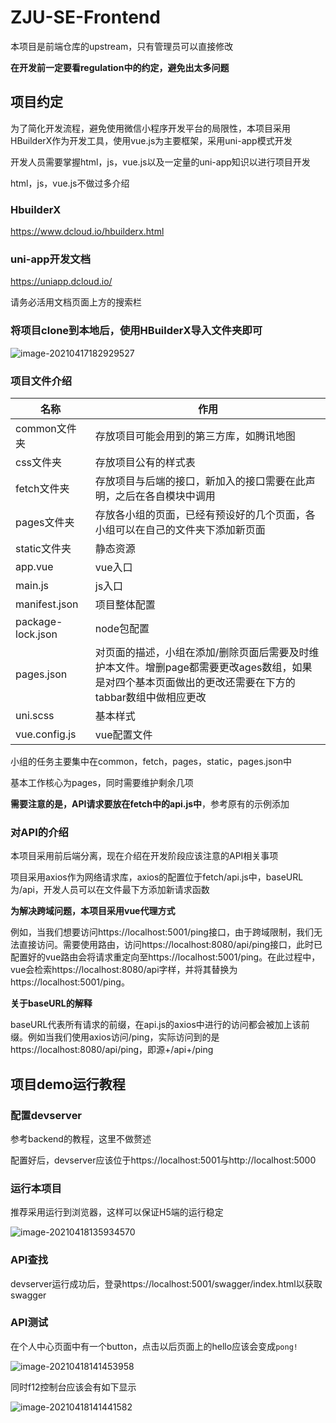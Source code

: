 # ZJU-SE-Frontend

本项目是前端仓库的upstream，只有管理员可以直接修改

**在开发前一定要看regulation中的约定，避免出太多问题**

## 项目约定

为了简化开发流程，避免使用微信小程序开发平台的局限性，本项目采用HBuilderX作为开发工具，使用vue.js为主要框架，采用uni-app模式开发

开发人员需要掌握html，js，vue.js以及一定量的uni-app知识以进行项目开发

html，js，vue.js不做过多介绍

### HbuilderX

https://www.dcloud.io/hbuilderx.html

### uni-app开发文档

https://uniapp.dcloud.io/

请务必活用文档页面上方的搜索栏

### 将项目clone到本地后，使用HBuilderX导入文件夹即可

![image-20210417182929527](https://syh-pic-bed.oss-cn-shanghai.aliyuncs.com/20210417182929.png)

### 项目文件介绍

| 名称              | 作用                                                         |
| ----------------- | ------------------------------------------------------------ |
| common文件夹      | 存放项目可能会用到的第三方库，如腾讯地图                     |
| css文件夹         | 存放项目公有的样式表                                         |
| fetch文件夹       | 存放项目与后端的接口，新加入的接口需要在此声明，之后在各自模块中调用 |
| pages文件夹       | 存放各小组的页面，已经有预设好的几个页面，各小组可以在自己的文件夹下添加新页面 |
| static文件夹      | 静态资源                                                     |
| app.vue           | vue入口                                                      |
| main.js           | js入口                                                       |
| manifest.json     | 项目整体配置                                                 |
| package-lock.json | node包配置                                                   |
| pages.json        | 对页面的描述，小组在添加/删除页面后需要及时维护本文件。增删page都需要更改ages数组，如果是对四个基本页面做出的更改还需要在下方的tabbar数组中做相应更改 |
| uni.scss          | 基本样式                                                     |
| vue.config.js     | vue配置文件                                                  |

小组的任务主要集中在common，fetch，pages，static，pages.json中

基本工作核心为pages，同时需要维护剩余几项

**需要注意的是，API请求要放在fetch中的api.js中**，参考原有的示例添加

### 对API的介绍

本项目采用前后端分离，现在介绍在开发阶段应该注意的API相关事项

项目采用axios作为网络请求库，axios的配置位于fetch/api.js中，baseURL为/api，开发人员可以在文件最下方添加新请求函数

**为解决跨域问题，本项目采用vue代理方式**

例如，当我们想要访问https://localhost:5001/ping接口，由于跨域限制，我们无法直接访问。需要使用路由，访问https://localhost:8080/api/ping接口，此时已配置好的vue路由会将请求重定向至https://localhost:5001/ping。在此过程中，vue会检索https://localhost:8080/api字样，并将其替换为https://localhost:5001/ping。

**关于baseURL的解释**

baseURL代表所有请求的前缀，在api.js的axios中进行的访问都会被加上该前缀。例如当我们使用axios访问/ping，实际访问到的是https://localhost:8080/api/ping，即源+/api+/ping

## 项目demo运行教程

### 配置devserver

参考backend的教程，这里不做赘述

配置好后，devserver应该位于https://localhost:5001与http://localhost:5000

### 运行本项目

推荐采用运行到浏览器，这样可以保证H5端的运行稳定

![image-20210418135934570](https://syh-pic-bed.oss-cn-shanghai.aliyuncs.com/20210418135934.png)

### API查找

devserver运行成功后，登录https://localhost:5001/swagger/index.html以获取swagger

### API测试

在个人中心页面中有一个button，点击以后页面上的hello应该会变成`pong!`

![image-20210418141453958](https://syh-pic-bed.oss-cn-shanghai.aliyuncs.com/20210418141454.png)

同时f12控制台应该会有如下显示

![image-20210418141441582](https://syh-pic-bed.oss-cn-shanghai.aliyuncs.com/20210418141441.png)